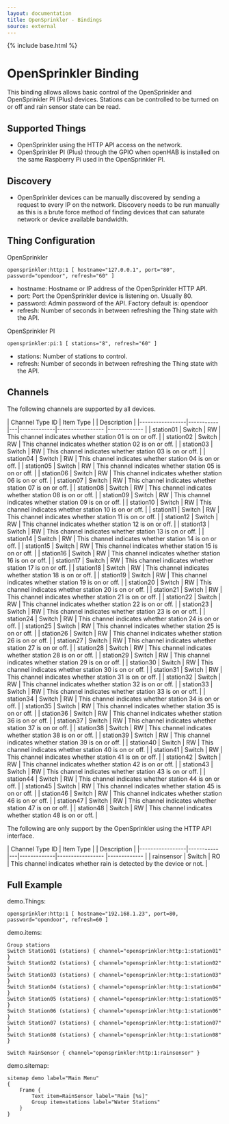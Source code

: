 ```yaml
---
layout: documentation
title: OpenSprinkler - Bindings
source: external
---
```


<!-- Attention authors: Do not edit directly. Please add your changes to the appropriate source repository -->

{% include base.html %}

# OpenSprinkler Binding

This binding allows allows basic control of the OpenSprinkler and OpenSprinkler PI (Plus) devices. Stations can be controlled to be turned on or off and rain sensor state can be read.

## Supported Things

* OpenSprinkler using the HTTP API access on the network.
* OpenSprinkler PI (Plus) through the GPIO when openHAB is installed on the same Raspberry Pi used in the OpenSprinkler PI.

## Discovery

* OpenSprinkler devices can be manually discovered by sending a request to every IP on the network. Discovery needs to be run manually as this is a brute force method of finding devices that can saturate network or device available bandwidth.

## Thing Configuration

OpenSprinkler

```
opensprinkler:http:1 [ hostname="127.0.0.1", port="80", password="opendoor", refresh="60" ]
```

- hostname: Hostname or IP address of the OpenSprinkler HTTP API.
- port: Port the OpenSprinkler device is listening on. Usually 80.
- password: Admin password of the API. Factory default is: opendoor
- refresh: Number of seconds in between refreshing the Thing state with the API.

OpenSprinkler PI

```
opensprinkler:pi:1 [ stations="8", refresh="60" ]
```

- stations: Number of stations to control.
- refresh: Number of seconds in between refreshing the Thing state with the API.

## Channels

The following channels are supported by all devices.

| Channel Type ID | Item Type |   | Description |
|-----------------|-----------|---|-------------|----------------- |------------- |
| station01 | Switch | RW | This channel indicates whether station 01 is on or off. |
| station02 | Switch | RW | This channel indicates whether station 02 is on or off. |
| station03 | Switch | RW | This channel indicates whether station 03 is on or off. |
| station04 | Switch | RW | This channel indicates whether station 04 is on or off. |
| station05 | Switch | RW | This channel indicates whether station 05 is on or off. |
| station06 | Switch | RW | This channel indicates whether station 06 is on or off. |
| station07 | Switch | RW | This channel indicates whether station 07 is on or off. |
| station08 | Switch | RW | This channel indicates whether station 08 is on or off. |
| station09 | Switch | RW | This channel indicates whether station 09 is on or off. |
| station10 | Switch | RW | This channel indicates whether station 10 is on or off. |
| station11 | Switch | RW | This channel indicates whether station 11 is on or off. |
| station12 | Switch | RW | This channel indicates whether station 12 is on or off. |
| station13 | Switch | RW | This channel indicates whether station 13 is on or off. |
| station14 | Switch | RW | This channel indicates whether station 14 is on or off. |
| station15 | Switch | RW | This channel indicates whether station 15 is on or off. |
| station16 | Switch | RW | This channel indicates whether station 16 is on or off. |
| station17 | Switch | RW | This channel indicates whether station 17 is on or off. |
| station18 | Switch | RW | This channel indicates whether station 18 is on or off. |
| station19 | Switch | RW | This channel indicates whether station 19 is on or off. |
| station20 | Switch | RW | This channel indicates whether station 20 is on or off. |
| station21 | Switch | RW | This channel indicates whether station 21 is on or off. |
| station22 | Switch | RW | This channel indicates whether station 22 is on or off. |
| station23 | Switch | RW | This channel indicates whether station 23 is on or off. |
| station24 | Switch | RW | This channel indicates whether station 24 is on or off. |
| station25 | Switch | RW | This channel indicates whether station 25 is on or off. |
| station26 | Switch | RW | This channel indicates whether station 26 is on or off. |
| station27 | Switch | RW | This channel indicates whether station 27 is on or off. |
| station28 | Switch | RW | This channel indicates whether station 28 is on or off. |
| station29 | Switch | RW | This channel indicates whether station 29 is on or off. |
| station30 | Switch | RW | This channel indicates whether station 30 is on or off. |
| station31 | Switch | RW | This channel indicates whether station 31 is on or off. |
| station32 | Switch | RW | This channel indicates whether station 32 is on or off. |
| station33 | Switch | RW | This channel indicates whether station 33 is on or off. |
| station34 | Switch | RW | This channel indicates whether station 34 is on or off. |
| station35 | Switch | RW | This channel indicates whether station 35 is on or off. |
| station36 | Switch | RW | This channel indicates whether station 36 is on or off. |
| station37 | Switch | RW | This channel indicates whether station 37 is on or off. |
| station38 | Switch | RW | This channel indicates whether station 38 is on or off. |
| station39 | Switch | RW | This channel indicates whether station 39 is on or off. |
| station40 | Switch | RW | This channel indicates whether station 40 is on or off. |
| station41 | Switch | RW | This channel indicates whether station 41 is on or off. |
| station42 | Switch | RW | This channel indicates whether station 42 is on or off. |
| station43 | Switch | RW | This channel indicates whether station 43 is on or off. |
| station44 | Switch | RW | This channel indicates whether station 44 is on or off. |
| station45 | Switch | RW | This channel indicates whether station 45 is on or off. |
| station46 | Switch | RW | This channel indicates whether station 46 is on or off. |
| station47 | Switch | RW | This channel indicates whether station 47 is on or off. |
| station48 | Switch | RW | This channel indicates whether station 48 is on or off. |

The following are only support by the OpenSprinkler using the HTTP API interface.

| Channel Type ID | Item Type |   | Description |
|-----------------|-----------|---|-------------|----------------- |------------- |
| rainsensor | Switch | RO | This channel indicates whether rain is detected by the device or not. |

## Full Example

demo.Things:

```
opensprinkler:http:1 [ hostname="192.168.1.23", port=80, password="opendoor", refresh=60 ]
```

demo.items:

```
Group stations
Switch Station01 (stations) { channel="opensprinkler:http:1:station01" }
Switch Station02 (stations) { channel="opensprinkler:http:1:station02" }
Switch Station03 (stations) { channel="opensprinkler:http:1:station03" }
Switch Station04 (stations) { channel="opensprinkler:http:1:station04" }
Switch Station05 (stations) { channel="opensprinkler:http:1:station05" }
Switch Station06 (stations) { channel="opensprinkler:http:1:station06" }
Switch Station07 (stations) { channel="opensprinkler:http:1:station07" }
Switch Station08 (stations) { channel="opensprinkler:http:1:station08" }

Switch RainSensor { channel="opensprinkler:http:1:rainsensor" }
```

demo.sitemap:

```
sitemap demo label="Main Menu"
{
    Frame {
        Text item=RainSensor label="Rain [%s]"
        Group item=stations label="Water Stations"
    }
}
```